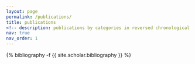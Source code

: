 ```yaml
---
layout: page
permalink: /publications/
title: publications
<!-- description: publications by categories in reversed chronological order. generated by jekyll-scholar. -->
nav: true
nav_order: 1
---
```

<!-- _pages/publications.md -->
<div class="publications">

{% bibliography -f {{ site.scholar.bibliography }} %}

</div>
